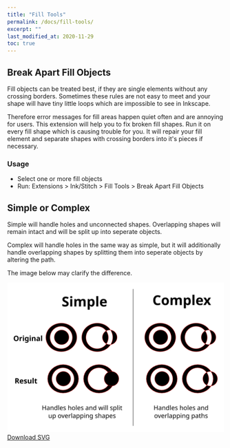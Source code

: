 ```yaml
---
title: "Fill Tools"
permalink: /docs/fill-tools/
excerpt: ""
last_modified_at: 2020-11-29
toc: true
---
```

## Break Apart Fill Objects

Fill objects can be treated best, if they are single elements without any crossing borders. Sometimes these rules are not easy to meet and your shape will have tiny little loops which are impossible to see in Inkscape.

Therefore error messages for fill areas happen quiet often and are annoying for users. This extension will help you to fix broken fill shapes. Run it on every fill shape which is causing trouble for you. It will repair your fill element and separate shapes with crossing borders into it's pieces if necessary.


### Usage

* Select one or more fill objects
* Run: Extensions > Ink/Stitch  > Fill Tools > Break Apart Fill Objects

## Simple or Complex

Simple will handle holes and unconnected shapes. Overlapping shapes will remain intact and will be split up into seperate objects.

Complex will handle holes in the same way as simple, but it will additionally handle overlapping shapes by splitting them into seperate objects by altering the path.

The image below may clarify the difference.

![Break apart fill objects](/assets/images/docs/en/break_apart.svg)
[Download SVG](/assets/images/docs/en/break_apart.svg)
